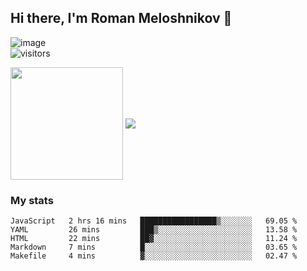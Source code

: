 ## Hi there, I'm Roman Meloshnikov 👋

![image](https://www.codewars.com/users/aldangold/badges/small?theme=light)<br>
![visitors](https://visitor-badge.glitch.me/badge?page_id=aldangold)

<!--
**aldangold** is a ✨ _special_ ✨ repository because its `README.md` (this file) appears on your GitHub profile.

Here are some ideas to get you started:

- 🔭 I’m currently working on ...
- 🌱 I’m currently learning ...
- 👯 I’m looking to collaborate on ...
- 🤔 I’m looking for help with ...
- 💬 Ask me about ...
- 📫 How to reach me: ...
- 😄 Pronouns: ...
- ⚡ Fun fact: ...
-->

<span>
<a>
<img align="center" height="180em" src="https://github-readme-stats.vercel.app/api?username=aldangold&show_icons=true&hide_border=true&&count_private=true&include_all_commits=true" />
</a>
<a>
<img align="center" src="https://github-readme-stats.vercel.app/api/top-langs/?username=aldangold&layout=compact&hide_border=true" />
</a>
</span>


### My stats
<!--START_SECTION:waka-->

```text
JavaScript   2 hrs 16 mins   █████████████████▒░░░░░░░   69.05 %
YAML         26 mins         ███▒░░░░░░░░░░░░░░░░░░░░░   13.58 %
HTML         22 mins         ██▓░░░░░░░░░░░░░░░░░░░░░░   11.24 %
Markdown     7 mins          █░░░░░░░░░░░░░░░░░░░░░░░░   03.65 %
Makefile     4 mins          ▓░░░░░░░░░░░░░░░░░░░░░░░░   02.47 %
```

<!--END_SECTION:waka-->

